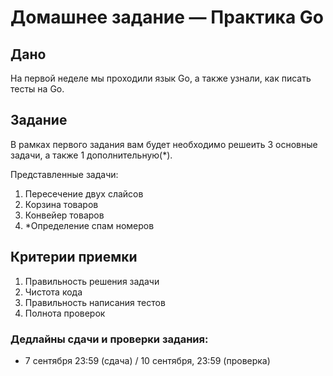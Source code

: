 # Домашнее задание — Практика Go

## Дано

На первой неделе мы проходили язык Go, а также узнали, как писать тесты на Go.

## Задание

В рамках первого задания вам будет необходимо решеить 3 основные задачи, а также 1 дополнительную(*).

Представленные задачи: 
   1. Пересечение двух слайсов 
   2. Корзина товаров
   3. Конвейер товаров
   4. *Определение спам номеров 

## Критерии приемки
   1) Правильность решения задачи 
   2) Чистота кода 
   3) Правильность написания тестов 
   4) Полнота проверок 

### Дедлайны сдачи и проверки задания: 
- 7 сентября 23:59 (сдача) / 10 сентября, 23:59 (проверка)

